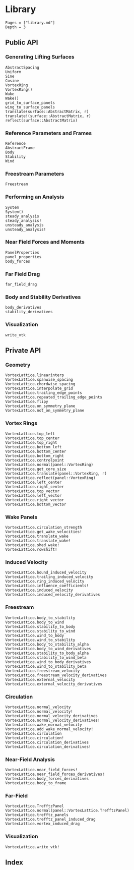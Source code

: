 # Library

```@contents
Pages = ["library.md"]
Depth = 3
```

## Public API

### Generating Lifting Surfaces

```@docs
AbstractSpacing
Uniform
Sine
Cosine
VortexRing
VortexRing()
Wake
Wake()
grid_to_surface_panels
wing_to_surface_panels
translate(surface::AbstractMatrix, r)
translate!(surface::AbstractMatrix, r)
reflect(surface::AbstractMatrix)
```

### Reference Parameters and Frames
```@docs
Reference
AbstractFrame
Body
Stability
Wind
```

### Freestream Parameters
```@docs
Freestream
```

### Performing an Analysis
```@docs
System
System()
steady_analysis
steady_analysis!
unsteady_analysis
unsteady_analysis!
```

### Near Field Forces and Moments
```@docs
PanelProperties
panel_properties
body_forces
```

### Far Field Drag
```@docs
far_field_drag
```

### Body and Stability Derivatives
```@docs
body_derivatives
stability_derivatives
```

### Visualization
```@docs
write_vtk
```

## Private API

### Geometry
```@docs
VortexLattice.linearinterp
VortexLattice.spanwise_spacing
VortexLattice.chordwise_spacing
VortexLattice.interpolate_grid
VortexLattice.trailing_edge_points
VortexLattice.repeated_trailing_edge_points
VortexLattice.flipy
VortexLattice.on_symmetry_plane
VortexLattice.not_on_symmetry_plane
```

### Vortex Rings
```@docs
VortexLattice.top_left
VortexLattice.top_center
VortexLattice.top_right
VortexLattice.bottom_left
VortexLattice.bottom_center
VortexLattice.bottom_right
VortexLattice.controlpoint
VortexLattice.normal(panel::VortexRing)
VortexLattice.get_core_size
VortexLattice.translate(panel::VortexRing, r)
VortexLattice.reflect(panel::VortexRing)
VortexLattice.left_center
VortexLattice.right_center
VortexLattice.top_vector
VortexLattice.left_vector
VortexLattice.right_vector
VortexLattice.bottom_vector
```

### Wake Panels
```@docs
VortexLattice.circulation_strength
VortexLattice.get_wake_velocities!
VortexLattice.translate_wake
VortexLattice.translate_wake!
VortexLattice.shed_wake!
VortexLattice.rowshift!
```

### Induced Velocity
```@docs
VortexLattice.bound_induced_velocity
VortexLattice.trailing_induced_velocity
VortexLattice.ring_induced_velocity
VortexLattice.influence_coefficients!
VortexLattice.induced_velocity
VortexLattice.induced_velocity_derivatives
```

### Freestream
```@docs
VortexLattice.body_to_stability
VortexLattice.body_to_wind
VortexLattice.stability_to_body
VortexLattice.stability_to_wind
VortexLattice.wind_to_body
VortexLattice.wind_to_stability
VortexLattice.body_to_stability_alpha
VortexLattice.body_to_wind_derivatives
VortexLattice.stability_to_body_alpha
VortexLattice.stability_to_wind_beta
VortexLattice.wind_to_body_derivatives
VortexLattice.wind_to_stability_beta
VortexLattice.freestream_velocity
VortexLattice.freestream_velocity_derivatives
VortexLattice.external_velocity
VortexLattice.external_velocity_derivatives
```

### Circulation
```@docs
VortexLattice.normal_velocity
VortexLattice.normal_velocity!
VortexLattice.normal_velocity_derivatives
VortexLattice.normal_velocity_derivatives!
VortexLattice.wake_normal_velocity
VortexLattice.add_wake_normal_velocity!
VortexLattice.circulation
VortexLattice.circulation!
VortexLattice.circulation_derivatives
VortexLattice.circulation_derivatives!
```

### Near-Field Analysis
```@docs
VortexLattice.near_field_forces!
VortexLattice.near_field_forces_derivatives!
VortexLattice.body_forces_derivatives
VortexLattice.body_to_frame
```

### Far-Field
```@docs
VortexLattice.TrefftzPanel
VortexLattice.normal(panel::VortexLattice.TrefftzPanel)
VortexLattice.trefftz_panels
VortexLattice.trefftz_panel_induced_drag
VortexLattice.vortex_induced_drag
```

### Visualization
```@docs
VortexLattice.write_vtk!
```

## Index

```@index
```

